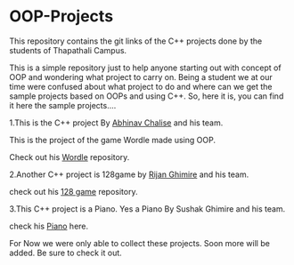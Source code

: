 # OOP-Projects
This repository  contains the git links of the C++ projects done by the students of Thapathali Campus.

This is a simple repository just to help anyone starting out with concept of OOP and wondering what project
to carry on. 
Being a student we at our time were confused about what project to do and where can we get the sample projects 
based on OOPs and using C++.
So, here it is, you can find it here the sample projects....


1.This is the C++ project By [Abhinav Chalise](https://github.com/AC17dollars) and his team.

This is the project of the game Wordle made using OOP.

Check out his [Wordle](https://github.com/AC17dollars/cpp-wordle-clone.git) repository.


2.Another C++ project is 128game by [Rijan Ghimire](https://github.com/rijan7ghimire) and his team.

check out his [128 game](https://github.com/rijan7ghimire/128game) repository.

3.This C++ project is a Piano. Yes a Piano By Sushak Ghimire and his team.

check his [Piano](https://gitlab.com/sushankgghimire/piano.git) here.



For Now we were only able to collect these projects. 
Soon more will be added.
Be sure to check it out.





